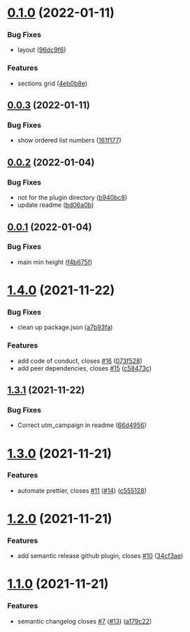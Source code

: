 # [0.1.0](https://github.com/queen-raae/gatsby-theme-queen/compare/v0.0.3...v0.1.0) (2022-01-11)

### Bug Fixes

- layout ([96dc9f6](https://github.com/queen-raae/gatsby-theme-queen/commit/96dc9f6a148cc97f4ae903792bcec25493a48131))

### Features

- sections grid ([4eb0b8e](https://github.com/queen-raae/gatsby-theme-queen/commit/4eb0b8e66c2084be2ab2220f778e688152dca2cc))

## [0.0.3](https://github.com/queen-raae/gatsby-theme-queen/compare/v0.0.2...v0.0.3) (2022-01-11)

### Bug Fixes

- show ordered list numbers ([161f177](https://github.com/queen-raae/gatsby-theme-queen/commit/161f17793dbbe1f978fb6c0adebadd1e60dc8d1d))

## [0.0.2](https://github.com/queen-raae/gatsby-theme-queen/compare/v0.0.1...v0.0.2) (2022-01-04)

### Bug Fixes

- not for the plugin directory ([b940bc8](https://github.com/queen-raae/gatsby-theme-queen/commit/b940bc86129c94237c4e72184113e7ddc739e39a))
- update readme ([bd06a0b](https://github.com/queen-raae/gatsby-theme-queen/commit/bd06a0bb6c0b326349a6a88d25a1dc654df17fba))

## [0.0.1](https://github.com/queen-raae/gatsby-theme-queen/compare/v0.0.0...v0.0.1) (2022-01-04)

### Bug Fixes

- main min height ([f4b675f](https://github.com/queen-raae/gatsby-theme-queen/commit/f4b675fd53d307b1f80df34b34128325e2bca17f))

# [1.4.0](https://github.com/queen-raae/gatsby-theme-queen/compare/v1.3.1...v1.4.0) (2021-11-22)

### Bug Fixes

- clean up package.json ([a7b93fa](https://github.com/queen-raae/gatsby-theme-queen/commit/a7b93fa44abb7beebe131c140e0e47c67cbf11a7))

### Features

- add code of conduct, closes [#16](https://github.com/queen-raae/gatsby-theme-queen/issues/16) ([073f528](https://github.com/queen-raae/gatsby-theme-queen/commit/073f52827d32e672fa3e3ef9cab567030c762202))
- add peer dependencies, closes [#15](https://github.com/queen-raae/gatsby-theme-queen/issues/15) ([c58473c](https://github.com/queen-raae/gatsby-theme-queen/commit/c58473c7151b6bfc55304c1b69d09b96dc39d935))

## [1.3.1](https://github.com/queen-raae/gatsby-theme-queen/compare/v1.3.0...v1.3.1) (2021-11-22)

### Bug Fixes

- Correct utm_campaign in readme ([66d4956](https://github.com/queen-raae/gatsby-theme-queen/commit/66d4956ba6203de6da4f5d99a4cc37cd9cd91d4f))

# [1.3.0](https://github.com/queen-raae/gatsby-theme-queen/compare/v1.2.0...v1.3.0) (2021-11-21)

### Features

- automate prettier, closes [#11](https://github.com/queen-raae/gatsby-theme-queen/issues/11) ([#14](https://github.com/queen-raae/gatsby-theme-queen/issues/14)) ([c555128](https://github.com/queen-raae/gatsby-theme-queen/commit/c555128ba1190266c0ded1b8e6ba9b58e0b0a4b9))

# [1.2.0](https://github.com/queen-raae/gatsby-theme-queen/compare/v1.1.0...v1.2.0) (2021-11-21)

### Features

- add semantic release github plugin, closes [#10](https://github.com/queen-raae/gatsby-theme-queen/issues/10) ([34cf3ae](https://github.com/queen-raae/gatsby-theme-queen/commit/34cf3ae60eeb097568eaabaf154cf52411bd75e6))

# [1.1.0](https://github.com/queen-raae/gatsby-theme-queen/compare/v1.0.0...v1.1.0) (2021-11-21)

### Features

- semantic changelog closes [#7](https://github.com/queen-raae/gatsby-theme-queen/issues/7) ([#13](https://github.com/queen-raae/gatsby-theme-queen/issues/13)) ([a179c22](https://github.com/queen-raae/gatsby-theme-queen/commit/a179c2290c0f3ed9e373da91bfe0101cc4d46065))

